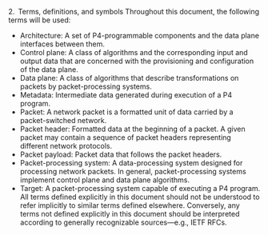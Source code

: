 2. Terms, definitions, and symbols
Throughout this document, the following terms will be used:

- Architecture: A set of P4-programmable components and the data plane interfaces between them.
- Control plane: A class of algorithms and the corresponding input and output data that are concerned with the provisioning and configuration of the data plane.
- Data plane: A class of algorithms that describe transformations on packets by packet-processing systems.
- Metadata: Intermediate data generated during execution of a P4 program.
- Packet: A network packet is a formatted unit of data carried by a packet-switched network.
- Packet header: Formatted data at the beginning of a packet. A given packet may contain a sequence of packet headers representing different network protocols.
- Packet payload: Packet data that follows the packet headers.
- Packet-processing system: A data-processing system designed for processing network packets. In general, packet-processing systems implement control plane and data plane algorithms.
- Target: A packet-processing system capable of executing a P4 program.
All terms defined explicitly in this document should not be understood to refer implicitly to similar terms defined elsewhere. Conversely, any terms not defined explicitly in this document should be interpreted according to generally recognizable sources—e.g., IETF RFCs.
